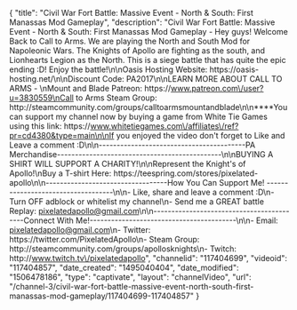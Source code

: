 {
    "title": "Civil War Fort Battle: Massive Event - North & South: First Manassas Mod Gameplay",
    "description": "Civil War Fort Battle: Massive Event - North & South: First Manassas Mod Gameplay - Hey guys! Welcome Back to Call to Arms. We are playing the North and South Mod for Napoleonic Wars.  The Knights of Apollo are fighting as the south, and Lionhearts Legion as the North.  This is a siege battle that has quite the epic ending :D! Enjoy the battle!\n\nOasis Hosting Website: https:\/\/oasis-hosting.net\/\n\nDiscount Code: PA2017\n\nLEARN MORE ABOUT CALL TO ARMS - \nMount and Blade Patreon: https:\/\/www.patreon.com\/user?u=3830559\nCall to Arms Steam Group: http:\/\/steamcommunity.com\/groups\/calltoarmsmountandblade\n\n****You can support my channel now by buying a game from White Tie Games using this link: https:\/\/www.whitetiegames.com\/affiliates\/ref?pr=cd4380&type=main\n\nIf you enjoyed the video don't forget to Like and Leave a comment :D\n\n-----------------------------------------PA Merchandise----------------------------------------------\n\nBUYING A SHIRT WILL SUPPORT A CHARITY!\n\nRepresent the Knight's of Apollo!\nBuy a T-shirt Here: https:\/\/teespring.com\/stores\/pixelated-apollo\n\n----------------------------------How You Can Support Me! -----------------------------------\n\n- Like, share and leave a comment :D\n- Turn OFF adblock or whitelist my channel\n- Send me a GREAT battle Replay: pixelatedapollo@gmail.com\n\n------------------------------------------Connect With Me!-----------------------------------------\n\n- Email: pixelatedapollo@gmail.com\n- Twitter: https:\/\/twitter.com\/PixelatedApollo\n- Steam Group:  http:\/\/steamcommunity.com\/groups\/apollosknights\n- Twitch: http:\/\/www.twitch.tv\/pixelatedapollo",
    "channelid": "117404699",
    "videoid": "117404857",
    "date_created": "1495040404",
    "date_modified": "1506478186",
    "type": "captivate",
    "layout": "channelVideo",
    "url": "\/channel-3\/civil-war-fort-battle-massive-event-north-south-first-manassas-mod-gameplay\/117404699-117404857"
}